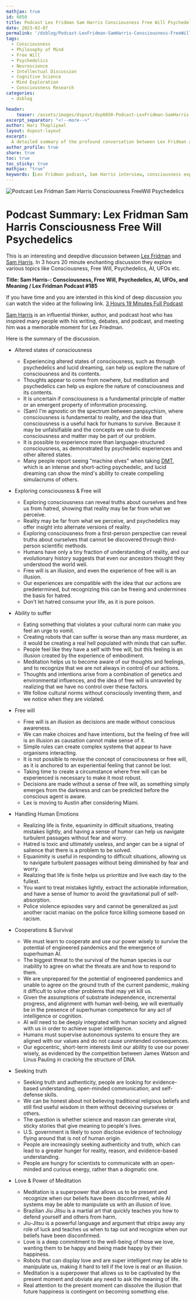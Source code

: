 ```yaml
---
mathjax: true
id: 6050
title: Podcast Lex Fridman Sam Harris Consciousness Free Will Psychedelics
date: 2023-02-07
permalink: '/dsblog/Podcast-LexFridman-SamHarris-Consciousness-FreeWill-Psychedelics'
tags: 
  - Consciousness
  - Philosophy of Mind
  - Free Will
  - Psychedelics
  - Neuroscience
  - Intellectual Discussion
  - Cognitive Science
  - Mind Exploration
  - Consciousness Research
categories:
  - dsblog

header:
    teaser: /assets/images/dspost/dsp6050-Podcast-LexFridman-SamHarris-Consciousness-FreeWill-Psychedelics.jpg
excerpt_separator: "<!--more-->"   
author: Hari Thapliyaal   
layout: dspost-layout   
excerpt:   
  A detailed summary of the profound conversation between Lex Fridman and Sam Harris, exploring deep topics including consciousness, free will, and psychedelics. This discussion delves into the nature of human consciousness, the illusion of free will, and the role of psychedelics in understanding the mind.
author_profile: true   
share: true   
toc: true   
toc_sticky: true 
mathjax: "true"
keywords: [Lex Fridman podcast, Sam Harris interview, consciousness exploration, free will debate, psychedelics research, philosophical discussions, mind science, consciousness studies, neuroscience insights]
---
```

   
![Postcast Lex Fridman Sam Harris Consciousness FreeWill Psychedelics](/assets/images/dspost/dsp6050-Podcast-LexFridman-SamHarris-Consciousness-FreeWill-Psychedelics.jpg)   
   
# Podcast Summary: Lex Fridman Sam Harris Consciousness Free Will Psychedelics      
   
This is an interesting and deepdive discussion between [Lex Fridman](https://en.wikipedia.org/wiki/Lex_Fridman) and [Sam Harris](https://en.wikipedia.org/wiki/Sam_Harris). In 3 hours 20 minute enchanting discussion they explore various topics like Consciousness, Free Will, Psychedelics, AI, UFOs etc.

**Title: Sam Harris-: Consciousness, Free Will, Psychedelics, AI, UFOs, and Meaning / Lex Fridman Podcast #185**

If you have time and you are intersted in this kind of deep discussion you can watch the video at the following link. [3 Hours 19 Minutes Full Podcast](https://www.youtube.com/watch?v=4dC_nRYIDZU)

[Sam Harris](https://en.wikipedia.org/wiki/Sam_Harris) is an influential thinker, author, and podcast host who has inspired many people with his writing, debates, and podcast, and meeting him was a memorable moment for Lex Friedman.
  
Here is the summary of the discussion.   

- Altered states of consciousness
   - Experiencing altered states of consciousness, such as through psychedelics and lucid dreaming, can help us explore the nature of consciousness and its contents.
   - Thoughts appear to come from nowhere, but meditation and psychedelics can help us explore the nature of consciousness and its contents.
   - It is uncertain if consciousness is a fundamental principle of matter or an emergent property of information processing.
   - (Sam) I'm agnostic on the spectrum between panpsychism, where consciousness is fundamental to reality, and the idea that consciousness is a useful hack for humans to survive. Because it may be unfalsifiable and the concepts we use to divide consciousness and matter may be part of our problem.
   - It is possible to experience more than language-structured consciousness, as demonstrated by psychedelic experiences and other altered states.
   - Many people report seeing "machine elves" when taking [DMT](https://www.healthline.com/health/what-is-dmt), which is an intense and short-acting psychedelic, and lucid dreaming can show the mind's ability to create compelling simulacrums of others.

- Exploring consciousness & Free will
   - Exploring consciousness can reveal truths about ourselves and free us from hatred, showing that reality may be far from what we perceive.
   - Reality may be far from what we perceive, and psychedelics may offer insight into alternate versions of reality.
   - Exploring consciousness from a first-person perspective can reveal truths about ourselves that cannot be discovered through third-person scientific methods.
   - Humans have only a tiny fraction of understanding of reality, and our evolutionary history suggests that even our ancestors thought they understood the world well.
   - Free will is an illusion, and even the experience of free will is an illusion.
   - Our experiences are compatible with the idea that our actions are predetermined, but recognizing this can be freeing and undermines the basis for hatred.
   - Don't let hatred consume your life, as it is pure poison.
- Ability to suffer
   - Eating something that violates a your cultural norm can make you feel an urge to vomit.
   - Creating robots that can suffer is worse than any mass murderer, as it would be creating a real hell populated with minds that can suffer.
   - People feel like they have a self with free will, but this feeling is an illusion created by the experience of embodiment.
   - Meditation helps us to become aware of our thoughts and feelings, and to recognize that we are not always in control of our actions.
   - Thoughts and intentions arise from a combination of genetics and environmental influences, and the idea of free will is unraveled by realizing that we have no control over these factors.
   - We follow cultural norms without consciously inventing them, and we notice when they are violated.

- Free will 
   - Free will is an illusion as decisions are made without conscious awareness.
   - We can make choices and have intentions, but the feeling of free will is an illusion as causation cannot make sense of it.
   - Simple rules can create complex systems that appear to have organisms interacting.
   - It is not possible to revise the concept of consciousness or free will, as it is anchored to an experiential feeling that cannot be lost.
   - Taking time to create a circumstance where free will can be experienced is necessary to make it most robust.
   - Decisions are made without a sense of free will, as something simply emerges from the darkness and can be predicted before the conscious agent is aware.
   - Lex is moving to Austin after considering Miami.

- Handling Human Emotions
   - Realizing life is finite, equanimity in difficult situations, treating mistakes lightly, and having a sense of humor can help us navigate turbulent passages without fear and worry.
   - Hatred is toxic and ultimately useless, and anger can be a signal of salience that there is a problem to be solved.
   - Equanimity is useful in responding to difficult situations, allowing us to navigate turbulent passages without being diminished by fear and worry.
   - Realizing that life is finite helps us prioritize and live each day to the fullest.
   - You want to treat mistakes lightly, extract the actionable information, and have a sense of humor to avoid the gravitational pull of self-absorption.
   - Police violence episodes vary and cannot be generalized as just another racist maniac on the police force killing someone based on racism.

- Cooperations & Survival
   - We must learn to cooperate and use our power wisely to survive the potential of engineered pandemics and the emergence of superhuman AI.
   - The biggest threat to the survival of the human species is our inability to agree on what the threats are and how to respond to them.
   - We are unprepared for the potential of engineered pandemics and unable to agree on the ground truth of the current pandemic, making it difficult to solve other problems that may yet kill us.
   - Given the assumptions of substrate independence, incremental progress, and alignment with human well-being, we will eventually be in the presence of superhuman competence for any act of intelligence or cognition.
   - AI will need to be deeply integrated with human society and aligned with us in order to achieve super intelligence.
   - Humans must supervise autonomous systems to ensure they are aligned with our values and do not cause unintended consequences.
   - Our egocentric, short-term interests limit our ability to use our power wisely, as evidenced by the competition between James Watson and Linus Pauling in cracking the structure of DNA.
   
- Seeking truth
   - Seeking truth and authenticity, people are looking for evidence-based understanding, open-minded communication, and self-defense skills.
   - We can be honest about not believing traditional religious beliefs and still find useful wisdom in them without deceiving ourselves or others.
   - The question is whether science and reason can generate viral, sticky stories that give meaning to people's lives.
   - U.S. government is likely to soon disclose evidence of technology flying around that is not of human origin.
   - People are increasingly seeking authenticity and truth, which can lead to a greater hunger for reality, reason, and evidence-based understanding.
   - People are hungry for scientists to communicate with an open-minded and curious energy, rather than a dogmatic one.
- Love & Power of Meditation 
   - Meditation is a superpower that allows us to be present and recognize when our beliefs have been disconfirmed, while AI systems may be able to manipulate us with an illusion of love.
   - Brazilian Jiu Jitsu is a martial art that quickly teaches you how to defend yourself and others from harm.
   - Jiu-Jitsu is a powerful language and argument that strips away any role of luck and teaches us when to tap out and recognize when our beliefs have been disconfirmed.
   - Love is a deep commitment to the well-being of those we love, wanting them to be happy and being made happy by their happiness.
   - Robots that can display love and are super intelligent may be able to manipulate us, making it hard to tell if the love is real or an illusion.
   - Meditation is a superpower that allows us to be captivated by the present moment and obviate any need to ask the meaning of life.
   - Real attention to the present moment can dissolve the illusion that future happiness is contingent on becoming something else.
